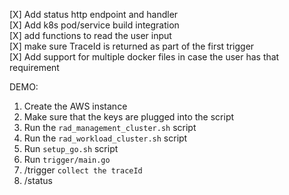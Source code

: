 [X] Add status http endpoint and handler  
[X] Add k8s pod/service build integration  
[X] add functions to read the user input  
[X] make sure TraceId is returned as part of the first trigger  
[X] Add support for multiple docker files in case the user has that requirement  


DEMO: 
1. Create the AWS instance
2. Make sure that the keys are plugged into the script
3. Run the `rad_management_cluster.sh` script
4. Run the `rad_workload_cluster.sh` script
5. Run `setup_go.sh` script
6. Run `trigger/main.go`  
7. /trigger `collect the traceId`
8. /status